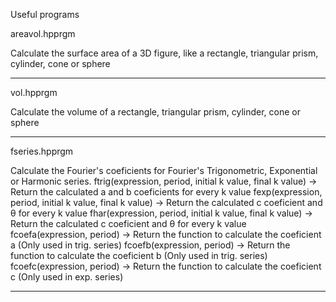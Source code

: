 Useful programs

areavol.hpprgm 

Calculate the surface area of a 3D figure, like a rectangle, triangular prism, cylinder, cone or sphere

----------

vol.hpprgm 

Calculate the volume of a rectangle, triangular prism, cylinder, cone or sphere

----------

fseries.hpprgm 

Calculate the Fourier's coeficients for Fourier's Trigonometric, Exponential or Harmonic series.
ftrig(expression, period, initial k value, final k value) -> Return the calculated a and b coeficients for every k value
fexp(expression, period, initial k value, final k value) -> Return the calculated c coeficient and θ for every k value
fhar(expression, period, initial k value, final k value) -> Return the calculated c coeficient and θ for every k value
fcoefa(expression, period) -> Return the function to calculate the coeficient a (Only used in trig. series)
fcoefb(expression, period) -> Return the function to calculate the coeficient b (Only used in trig. series)
fcoefc(expression, period) -> Return the function to calculate the coeficient c (Only used in exp. series)

----------

